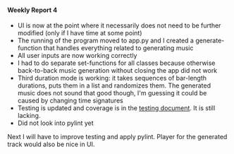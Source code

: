 #### Weekly Report 4
- UI is now at the point where it necessarily does not need to be further modified (only if I have time at some point)
- The running of the program moved to app.py and I created a generate-function that handles everything related to generating music
- All user inputs are now working correctly
- I had to do separate set-functions for all classes because otherwise back-to-back music generation without closing the app did not work
- Third duration mode is working: it takes sequences of bar-length durations, puts them in a list and randomizes them. The generated music does not sound that good though, I'm guessing it could be caused by changing time signatures
- Testing is updated and coverage is in the [testing document](https://github.com/AapoTuulentie/MusicGenerator/blob/main/Documentation/Testing_document.md). It is still lacking.
- Did not look into pylint yet

Next I will have to improve testing and apply pylint. Player for the generated track would also be nice in UI.  
